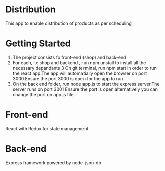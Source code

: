 # Distribution
This app to enable distribution of products as per scheduling

# Getting Started
1. The project consists fo front-end (shop) and back-end 
2. For each, i.e shop and backend , run npm unstall to install all the necessary depandants
3  On git terminal, run npm start in order to run the react app.The app will automatially open the 
   browser on port 3000.Ensure the port 3000 is open for the app to run
4. On the back end folder, run node app.js  to start the express server.The server runs on port 3001
   Ensure the port is open.alternatively you can change the port on app.js file
   
# Front-end 
 React with Redux for state management 
 
# Back-end 
 Express framework powered by node-json-db

 
  
